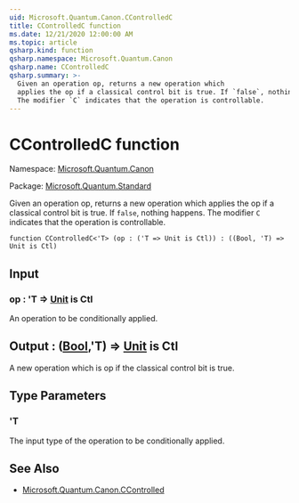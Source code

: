 ```yaml
---
uid: Microsoft.Quantum.Canon.CControlledC
title: CControlledC function
ms.date: 12/21/2020 12:00:00 AM
ms.topic: article
qsharp.kind: function
qsharp.namespace: Microsoft.Quantum.Canon
qsharp.name: CControlledC
qsharp.summary: >-
  Given an operation op, returns a new operation which
  applies the op if a classical control bit is true. If `false`, nothing happens.
  The modifier `C` indicates that the operation is controllable.
---
```


# CControlledC function

Namespace: [Microsoft.Quantum.Canon](xref:Microsoft.Quantum.Canon)

Package: [Microsoft.Quantum.Standard](https://nuget.org/packages/Microsoft.Quantum.Standard)


Given an operation op, returns a new operation whichapplies the op if a classical control bit is true. If `false`, nothing happens.The modifier `C` indicates that the operation is controllable.

```qsharp
function CControlledC<'T> (op : ('T => Unit is Ctl)) : ((Bool, 'T) => Unit is Ctl)
```


## Input

### op : 'T => [Unit](xref:microsoft.quantum.lang-ref.unit)  is Ctl

An operation to be conditionally applied.



## Output : ([Bool](xref:microsoft.quantum.lang-ref.bool),'T) => [Unit](xref:microsoft.quantum.lang-ref.unit)  is Ctl

A new operation which is op if the classical control bit is true.

## Type Parameters

### 'T

The input type of the operation to be conditionally applied.

## See Also

- [Microsoft.Quantum.Canon.CControlled](xref:Microsoft.Quantum.Canon.CControlled)